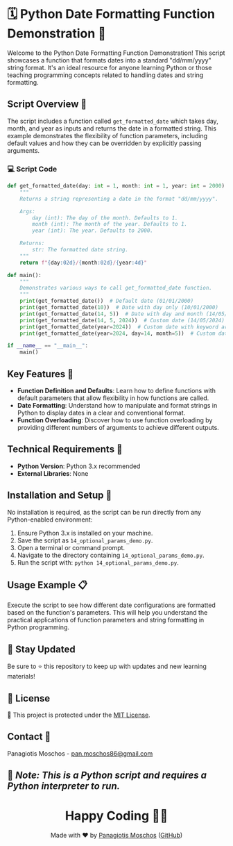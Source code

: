 # 🗓️ Python Date Formatting Function Demonstration 🔢

Welcome to the Python Date Formatting Function Demonstration! This script showcases a function that formats dates into a standard "dd/mm/yyyy" string format. It's an ideal resource for anyone learning Python or those teaching programming concepts related to handling dates and string formatting.

## Script Overview 📘

The script includes a function called `get_formatted_date` which takes day, month, and year as inputs and returns the date in a formatted string. This example demonstrates the flexibility of function parameters, including default values and how they can be overridden by explicitly passing arguments.

### :computer: Script Code

```python
def get_formatted_date(day: int = 1, month: int = 1, year: int = 2000) -> str:
    """
    Returns a string representing a date in the format "dd/mm/yyyy".

    Args:
        day (int): The day of the month. Defaults to 1.
        month (int): The month of the year. Defaults to 1.
        year (int): The year. Defaults to 2000.

    Returns:
        str: The formatted date string.
    """
    return f"{day:02d}/{month:02d}/{year:4d}"

def main():
    """
    Demonstrates various ways to call get_formatted_date function.
    """
    print(get_formatted_date())  # Default date (01/01/2000)
    print(get_formatted_date(10))  # Date with day only (10/01/2000)
    print(get_formatted_date(14, 5))  # Date with day and month (14/05/2000)
    print(get_formatted_date(14, 5, 2024))  # Custom date (14/05/2024)
    print(get_formatted_date(year=2024))  # Custom date with keyword argument (01/01/2024)
    print(get_formatted_date(year=2024, day=14, month=5))  # Custom date with all arguments (14/05/2024)

if __name__ == "__main__":
    main()
```

## Key Features 🌟
- **Function Definition and Defaults**: Learn how to define functions with default parameters that allow flexibility in how functions are called.
- **Date Formatting**: Understand how to manipulate and format strings in Python to display dates in a clear and conventional format.
- **Function Overloading**: Discover how to use function overloading by providing different numbers of arguments to achieve different outputs.

## Technical Requirements 🔧
- **Python Version**: Python 3.x recommended
- **External Libraries**: None

## Installation and Setup 🚀
No installation is required, as the script can be run directly from any Python-enabled environment:
1. Ensure Python 3.x is installed on your machine.
2. Save the script as `14_optional_params_demo.py`.
3. Open a terminal or command prompt.
4. Navigate to the directory containing `14_optional_params_demo.py`.
5. Run the script with: `python 14_optional_params_demo.py`.

## Usage Example 📋
Execute the script to see how different date configurations are formatted based on the function's parameters. This will help you understand the practical applications of function parameters and string formatting in Python programming.

## 📢 Stay Updated
Be sure to ⭐ this repository to keep up with updates and new learning materials!

## 📄 License
🔐 This project is protected under the [MIT License](https://mit-license.org/).

## Contact 📧
Panagiotis Moschos - pan.moschos86@gmail.com

🔗 *Note: This is a Python script and requires a Python interpreter to run.*
---
<h1 align="center">Happy Coding 👨‍💻</h1>

<p align="center">
  Made with ❤️ by <a href="https://www.linkedin.com/in/panagiotis-moschos">Panagiotis Moschos</a> (<a href="https://github.com/pmoschos">GitHub</a>)
</p>